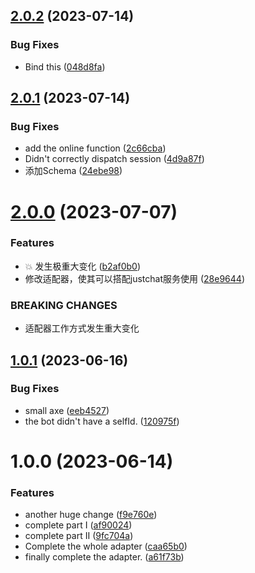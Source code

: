 ## [2.0.2](https://github.com/CJGroup/justchat-koishi/compare/v2.0.1...v2.0.2) (2023-07-14)


### Bug Fixes

* Bind this ([048d8fa](https://github.com/CJGroup/justchat-koishi/commit/048d8fa5e311aaf3933b17def686e122e49cb6bf))

## [2.0.1](https://github.com/CJGroup/justchat-koishi/compare/v2.0.0...v2.0.1) (2023-07-14)


### Bug Fixes

* add the online function ([2c66cba](https://github.com/CJGroup/justchat-koishi/commit/2c66cbad18a02f8baa30b9935530db3a14c8a7d3))
* Didn't correctly dispatch session ([4d9a87f](https://github.com/CJGroup/justchat-koishi/commit/4d9a87fd52d8c43781233972c6cc689ae6f32f76))
* 添加Schema ([24ebe98](https://github.com/CJGroup/justchat-koishi/commit/24ebe987705ac308b1861de9177de56272ad77fc))

# [2.0.0](https://github.com/CJGroup/justchat-koishi/compare/v1.0.1...v2.0.0) (2023-07-07)


### Features

* :boom: 发生极重大变化 ([b2af0b0](https://github.com/CJGroup/justchat-koishi/commit/b2af0b087c3f8c24296c43884f313bc00887fac4))
* 修改适配器，使其可以搭配justchat服务使用 ([28e9644](https://github.com/CJGroup/justchat-koishi/commit/28e9644e1d1b54625cef30e2d6ffdc2c907e7fec))


### BREAKING CHANGES

* 适配器工作方式发生重大变化

## [1.0.1](https://github.com/CJGroup/justchat-koishi/compare/v1.0.0...v1.0.1) (2023-06-16)


### Bug Fixes

* small axe ([eeb4527](https://github.com/CJGroup/justchat-koishi/commit/eeb4527590a697296d943f6883280eb368228dce))
* the bot didn't have a selfId. ([120975f](https://github.com/CJGroup/justchat-koishi/commit/120975f2ea5f394ab99837170a8dee64a5a9ce2d))

# 1.0.0 (2023-06-14)


### Features

* another huge change ([f9e760e](https://github.com/CJGroup/justchat-koishi/commit/f9e760eac0a58366e97c829ebe7ec157f252bbd7))
* complete part I ([af90024](https://github.com/CJGroup/justchat-koishi/commit/af9002481a3994dfd5c0eee8ab68c9ce3b27f275))
* complete part II ([9fc704a](https://github.com/CJGroup/justchat-koishi/commit/9fc704a92d8b52a0bf6652f9763152968a274ab5))
* Complete the whole adapter ([caa65b0](https://github.com/CJGroup/justchat-koishi/commit/caa65b000025128b3461bc4288c104a8dfc9bfd6))
* finally complete the adapter. ([a61f73b](https://github.com/CJGroup/justchat-koishi/commit/a61f73bdf4b23def1597d3b2fb37cabc07fa983f))
